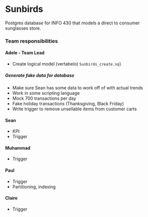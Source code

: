 # Sunbirds
Postgres database for INFO 430 that models a direct to consumer sunglasses store.

### Team responsibilities
#### Adele - Team Lead
- Create logical model (vertabelo) `Sunbirds_create.sql`

##### Generate fake data for database
- Make sure Sean has some data to work off of with actual trends
- Work in some scripting language
- Mock 700 transactions per day
- Fake holiday transactions (Thanksgiving, Black Friday)
- Write trigger to remove unsellable items from customer carts

#### Sean
- KPI
- Trigger

#### Muhammad
- Trigger

#### Paul
- Trigger
- Partitioning, indexing

#### Claire
- Trigger
